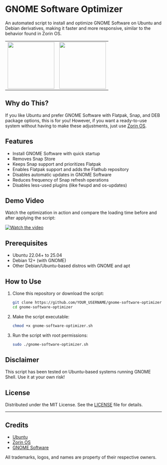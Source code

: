 # GNOME Software Optimizer
An automated script to install and optimize GNOME Software on Ubuntu and Debian derivatives, making it faster and more responsive, similar to the behavior found in Zorin OS.

<table>
  <tr>
    <td><img src="https://upload.wikimedia.org/wikipedia/commons/9/9e/UbuntuCoF.svg" width="150" /></td>
    <td><img src="https://upload.wikimedia.org/wikipedia/commons/thumb/c/c8/GNOME_Software_47.png/1024px-GNOME_Software_47.png" width="150" /></td>
    </tr>
</table>


## Why do This? 

If you like Ubuntu and prefer GNOME Software with Flatpak, Snap, and DEB package options, this is for you!
However, if you want a ready-to-use system without having to make these adjustments, just use [Zorin OS](https://zorin.com).

## Features

- Install GNOME Software with quick startup 
- Removes Snap Store
- Keeps Snap support and prioritizes Flatpak
- Enables Flatpak support and adds the Flathub repository
- Disables automatic updates in GNOME Software
- Reduces frequency of Snap refresh operations
- Disables less-used plugins (like fwupd and os-updates)

## Demo Video

Watch the optimization in action and compare the loading time before and after applying the script:

[![Watch the video](https://img.youtube.com/vi/zON5pJXhV7Y/0.jpg)](https://youtu.be/zON5pJXhV7Y)

## Prerequisites

- Ubuntu 22.04+ to 25.04
- Debian 12+ (with GNOME)
- Other Debian/Ubuntu-based distros with GNOME and apt

## How to Use

1. Clone this repository or download the script:
   ```bash
   git clone https://github.com/YOUR_USERNAME/gnome-software-optimizer.git
   cd gnome-software-optimizer
   ```

2. Make the script executable:
   ```bash
   chmod +x gnome-software-optimizer.sh
   ```

3. Run the script with root permissions:
   ```bash
   sudo ./gnome-software-optimizer.sh
   ```

## Disclaimer

This script has been tested on Ubuntu-based systems running GNOME Shell. Use it at your own risk!

## License

Distributed under the MIT License. See the [LICENSE](LICENSE) file for details.

---

## Credits

* [Ubuntu](https://ubuntu.com)
* [Zorin OS](https://zorin.com)
* [GNOME Software](https://apps.gnome.org/Software/)

All trademarks, logos, and names are property of their respective owners.
